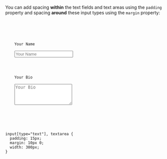 You can add spacing **within**
the text fields and text areas
using the `padding` property
and
spacing **around** these input types
using the `margin` property:

<codeblock language="css" type="lesson">
<code>
<panel language="html">
<form>
  <div>
    <label>Your Name</label><br>
    <input type="text" placeholder="Your Name">
  </div>
  <div>
    <label>Your Bio</label><br>
    <textarea rows="4" placeholder="Your Bio"></textarea>
  </div>
</form>
</panel>
<panel language="css">
input[type="text"], textarea {
  padding: 15px;
  margin: 10px 0;
  width: 300px;
}
</panel>
</code>
</codeblock>